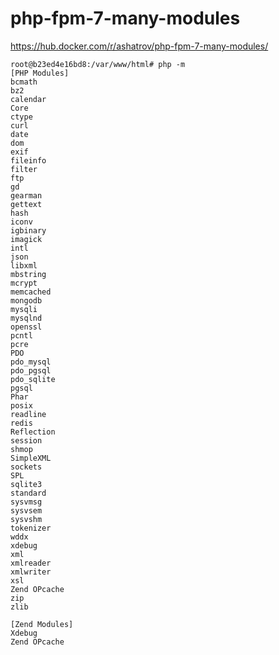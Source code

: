# php-fpm-7-many-modules
https://hub.docker.com/r/ashatrov/php-fpm-7-many-modules/

```
root@b23ed4e16bd8:/var/www/html# php -m
[PHP Modules]
bcmath
bz2
calendar
Core
ctype
curl
date
dom
exif
fileinfo
filter
ftp
gd
gearman
gettext
hash
iconv
igbinary
imagick
intl
json
libxml
mbstring
mcrypt
memcached
mongodb
mysqli
mysqlnd
openssl
pcntl
pcre
PDO
pdo_mysql
pdo_pgsql
pdo_sqlite
pgsql
Phar
posix
readline
redis
Reflection
session
shmop
SimpleXML
sockets
SPL
sqlite3
standard
sysvmsg
sysvsem
sysvshm
tokenizer
wddx
xdebug
xml
xmlreader
xmlwriter
xsl
Zend OPcache
zip
zlib

[Zend Modules]
Xdebug
Zend OPcache
```
